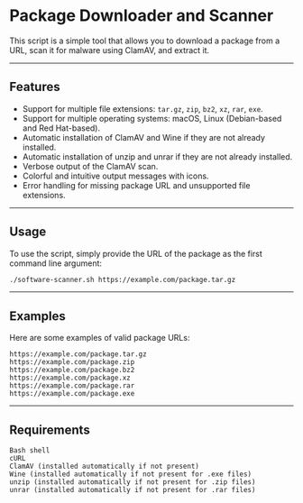 # Package Downloader and Scanner

This script is a simple tool that allows you to download a package from a URL, scan it for malware using ClamAV, and extract it.

---

## Features

- Support for multiple file extensions: `tar.gz`, `zip`, `bz2`, `xz`, `rar`, `exe`.
- Support for multiple operating systems: macOS, Linux (Debian-based and Red Hat-based).
- Automatic installation of ClamAV and Wine if they are not already installed.
- Automatic installation of unzip and unrar if they are not already installed.
- Verbose output of the ClamAV scan.
- Colorful and intuitive output messages with icons.
- Error handling for missing package URL and unsupported file extensions.

---

## Usage

To use the script, simply provide the URL of the package as the first command line argument:

```bash
./software-scanner.sh https://example.com/package.tar.gz
```

---

## Examples

Here are some examples of valid package URLs:

    https://example.com/package.tar.gz
    https://example.com/package.zip
    https://example.com/package.bz2
    https://example.com/package.xz
    https://example.com/package.rar
    https://example.com/package.exe

---

## Requirements

    Bash shell
    cURL
    ClamAV (installed automatically if not present)
    Wine (installed automatically if not present for .exe files)
    unzip (installed automatically if not present for .zip files)
    unrar (installed automatically if not present for .rar files)
